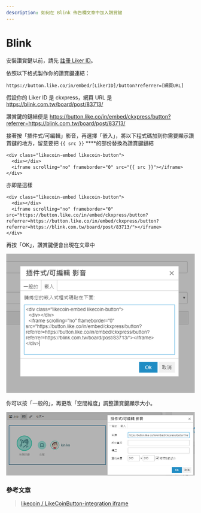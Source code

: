 ```yaml
---
description: 如何在 Blink 佈告欄文章中加入讚賞鍵
---
```


# Blink

安裝讚賞鍵以前，請先 [註冊 Liker ID](https://docs.like.co/v/zh/user-guide/liker-id/how-to-register-a-liker-id)。

依照以下格式製作你的讚賞鍵連結：

```text
https://button.like.co/in/embed/[LikerID]/button?referrer=[網頁URL]
```

假設你的 Liker ID 是 ckxpress，網頁 URL 是 https://blink.com.tw/board/post/83713/

讚賞鍵的鏈結便是 https://button.like.co/in/embed/ckxpress/button?referrer=https://blink.com.tw/board/post/83713/

接著按「插件式/可編輯」影音，再選擇「嵌入」，將以下程式碼加到你需要顯示讚賞鍵的地方，留意要把 `{{ src }}` ****的部份替換為讚賞鍵鏈結

```text
<div class="likecoin-embed likecoin-button">
  <div></div>
  <iframe scrolling="no" frameborder="0" src="{{ src }}"></iframe>
</div>
```

亦即是這樣

```text
<div class="likecoin-embed likecoin-button">
  <div></div>
  <iframe scrolling="no" frameborder="0" src="https://button.like.co/in/embed/ckxpress/button?referrer=https://button.like.co/in/embed/ckxpress/button?referrer=https://blink.com.tw/board/post/83713/"></iframe>
</div>
```

再按「OK」，讚賞鍵便會出現在文章中

![](../../.gitbook/assets/wei-ming-ming%20%281%29.png)

你可以按「一般的」，再更改「空間維度」調整讚賞鍵顯示大小。

![](../../.gitbook/assets/blink.png)

### 參考文章

> [likecoin / LikeCoinButton-integration iframe](https://github.com/likecoin/LikeCoinButton-integration/tree/master/web#2iframe)

